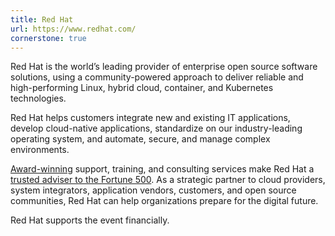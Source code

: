 ```yaml
---
title: Red Hat
url: https://www.redhat.com/
cornerstone: true
---
```


Red Hat is the world’s leading provider of enterprise open source software solutions, 
using a community-powered approach to deliver reliable and high-performing Linux, 
hybrid cloud, container, and Kubernetes technologies. 

Red Hat helps customers integrate new and existing IT applications, develop cloud-native applications, 
standardize on our industry-leading operating system, and automate, secure, and manage complex environments. 

[Award-winning](https://access.redhat.com/recognition) support, training, and consulting services make Red Hat a [trusted adviser to the Fortune 500](https://www.redhat.com/en/about/trusted?sc_cid=70160000000e5syAAA). As a strategic partner to cloud providers, system integrators, application vendors, customers, and open source communities,
Red Hat can help organizations prepare for the digital future.

Red Hat supports the event financially.
